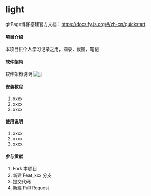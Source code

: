 # light
gitPage博客搭建官方文档：https://docsify.js.org/#/zh-cn/quickstart

#### 项目介绍
本项目供个人学习记录之用，摘录，截图，笔记

#### 软件架构
软件架构说明
![jjj](https://p0.meituan.net/groceryimages/f553d58a32829719a8a81098b23894d924872.png)

#### 安装教程

1. xxxx
2. xxxx
3. xxxx

#### 使用说明

1. xxxx
2. xxxx
3. xxxx

#### 参与贡献

1. Fork 本项目
2. 新建 Feat_xxx 分支
3. 提交代码
4. 新建 Pull Request

